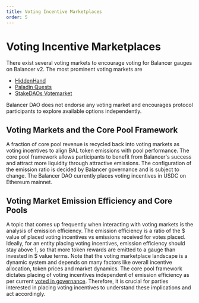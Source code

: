 ```yaml
---
title: Voting Incentive Marketplaces
order: 5
---
```


# Voting Incentive Marketplaces
There exist several voting markets to encourage voting for Balancer gauges on Balancer v2. The most prominent voting markets are

- [HiddenHand](https://hiddenhand.finance/balancer)
- [Paladin Quests](https://quest.paladin.vote/#/bal)
- [StakeDAOs Votemarket](https://votemarket.stakedao.org/?market=bal&solution=All)

Balancer DAO does not endorse any voting market and encourages protocol participants to explore available options independently.

## Voting Markets and the Core Pool Framework
A fraction of core pool revenue is recycled back into voting markets as voting incentives to align BAL token emissions with pool performance. The core pool framework allows participants to benefit from Balancer's success and attract more liquidity through attractive emissions. The configuration of the emission ratio is decided by Balancer governance and is subject to change. The Balancer DAO currently places voting incentives in USDC on Ethereum mainnet.

## Voting Market Emission Efficiency and Core Pools
A topic that comes up frequently when interacting with voting markets is the analysis of emission efficiency. The emission efficiency is a ratio of the $ value of placed voting incentives vs emissions received for votes placed. Ideally, for an entity placing voting incentives, emission efficiency should stay above 1, so that more token rewards are emitted to a gauge than invested in $ value terms. Note that the voting marketplace landscape is a dynamic system and depends on many factors like overall incentive allocation, token prices and market dynamics. The core pool framework dictates placing of voting incentives independent of emission efficiency as per current [voted in governance](https://forum.balancer.fi/t/bip-19-incentivize-core-pools-l2-usage/3329). Therefore, it is crucial for parties interested in placing voting incentives to understand these implications and act accordingly. 
